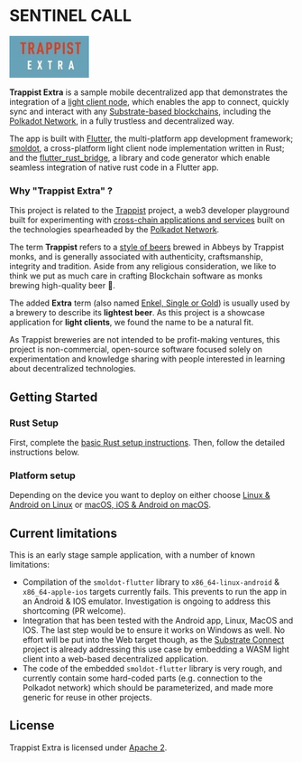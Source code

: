 # SENTINEL CALL

![Trappist Extra](trappist-extra.png)

**Trappist Extra** is a sample mobile decentralized app that demonstrates the integration of a [light client node](https://www.parity.io/blog/introducing-substrate-connect), which enables the app to connect, quickly sync and interact with any [Substrate-based blockchains](https://github.com/paritytech/substrate/), including the [Polkadot Network](https://polkadot.network/), in a fully trustless and decentralized way.

The app is built with [Flutter](https://flutter.dev/), the multi-platform app development framework; [smoldot](https://github.com/smol-dot/smoldot/), a cross-platform light client node implementation written in Rust; and the [flutter_rust_bridge](https://cjycode.com/flutter_rust_bridge/), a library and code generator which enable seamless integration of native rust code in a Flutter app.

### Why "Trappist Extra" ?

This project is related to the [Trappist](https://github.com/paritytech/trappist) project, a web3 developer playground built for experimenting with [cross-chain applications and services](https://polkadot.network/cross-chain-communication/) built on the technologies spearheaded by the [Polkadot Network](https://polkadot.network/).

The term **Trappist** refers to a [style of beers](https://en.wikipedia.org/wiki/Trappist_beer) brewed in Abbeys by Trappist monks, and is generally associated with authenticity, craftsmanship, integrity and tradition. Aside from any religious consideration, we like to think we put as much care in crafting Blockchain software as monks brewing high-quality beer 🍺.

The added **Extra** term (also named [Enkel, Single or Gold](https://en.wikipedia.org/wiki/Trappist_beer#Enkel)) is usually used by a brewery to describe its **lightest beer**. As this project is a showcase application for **light clients**, we found the name to be a natural fit.

As Trappist breweries are not intended to be profit-making ventures, this project is non-commercial, open-source software focused solely on experimentation and knowledge sharing with people interested in learning about decentralized technologies.

## Getting Started

### Rust Setup

First, complete the [basic Rust setup instructions](./docs/rust-setup.md). Then, follow the detailed instructions below.

### Platform setup

Depending on the device you want to deploy on either choose [Linux & Android on Linux](./docs/linux-instructions.md) or [macOS, iOS & Android on macOS](./docs/macos-instructions.md).

## Current limitations

This is an early stage sample application, with a number of known limitations:
- Compilation of the `smoldot-flutter` library to `x86_64-linux-android` & `x86_64-apple-ios` targets currently fails. This prevents to run the app in an Android & IOS emulator. Investigation is ongoing to address this shortcoming (PR welcome).
- Integration that has been tested with the Android app, Linux, MacOS and IOS. The last step would be to ensure it works on Windows as well. No effort will be put into the Web target though, as the [Substrate Connect](https://github.com/paritytech/substrate-connect) project is already addressing this use case by embedding a WASM light client into a web-based decentralized application.
- The code of the embedded `smoldot-flutter` library is very rough, and currently contain some hard-coded parts (e.g. connection to the Polkadot network) which should be parameterized, and made more generic for reuse in other projects.

## License

Trappist Extra is licensed under [Apache 2](LICENSE).
